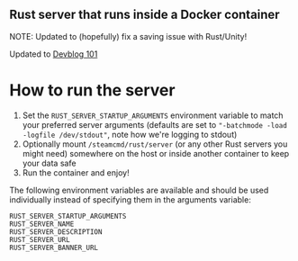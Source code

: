## Rust server that runs inside a Docker container

NOTE: Updated to (hopefully) fix a saving issue with Rust/Unity!

Updated to [Devblog 101](https://playrust.com/devblog-101/)

# How to run the server
1. Set the ```RUST_SERVER_STARTUP_ARGUMENTS``` environment variable to match your preferred server arguments (defaults are set to ```"-batchmode -load -logfile /dev/stdout"```, note how we're logging to stdout)
2. Optionally mount ```/steamcmd/rust/server``` (or any other Rust servers you might need) somewhere on the host or inside another container to keep your data safe
3. Run the container and enjoy!

The following environment variables are available and should be used individually instead of specifying them in the arguments variable:
```
RUST_SERVER_STARTUP_ARGUMENTS
RUST_SERVER_NAME
RUST_SERVER_DESCRIPTION
RUST_SERVER_URL
RUST_SERVER_BANNER_URL
```

